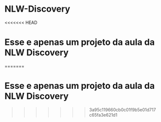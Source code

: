 # NLW-Discovery
<<<<<<< HEAD
# Esse e apenas um projeto da aula da NLW Discovery
=======
# Esse e apenas um projeto da aula da NLW Discovery
>>>>>>> 3a95c119660cb0c01f9b5e01d717c65fa3e621d1
